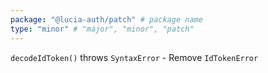 ```yaml
---
package: "@lucia-auth/patch" # package name
type: "minor" # "major", "minor", "patch"
---
```


`decodeIdToken()` throws `SyntaxError`
    - Remove `IdTokenError`